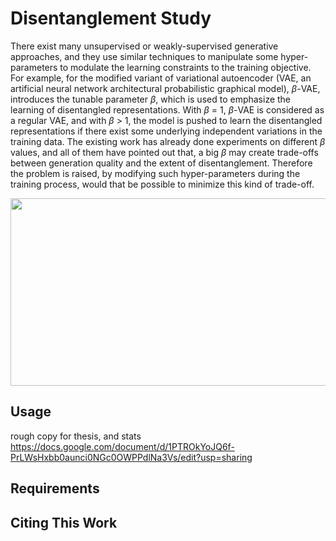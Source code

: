 #  Disentanglement Study 

There exist many unsupervised or weakly-supervised generative approaches, and they use similar techniques to manipulate some hyper-parameters to modulate the learning constraints to the training objective. For example, for the modified variant of variational autoencoder (VAE, an artificial neural network architectural probabilistic graphical model), $\beta$-VAE, introduces the tunable parameter $\beta$, which is used to emphasize the learning of disentangled representations. With $\beta$ = 1, $\beta$-VAE is considered as a regular VAE, and with $\beta$ $>$ 1, the model is pushed to learn the disentangled representations if there exist some underlying independent variations in the training data. The existing work has already done experiments on different $\beta$ values, and all of them have pointed out that, a big $\beta$ may create trade-offs between generation quality and the extent of disentanglement. Therefore the problem is raised, by modifying such hyper-parameters during the training process, would that be possible to minimize this kind of trade-off.

<img src="Dis width=600 height=300entanglement-Study/Experiment Code/Image collection.jpg" width=600 height=300>

## Usage
rough copy for thesis, and stats
https://docs.google.com/document/d/1PTROkYoJQ6f-PrLWsHxbb0aunci0NGc0OWPPdlNa3Vs/edit?usp=sharing

## Requirements

## Citing This Work
